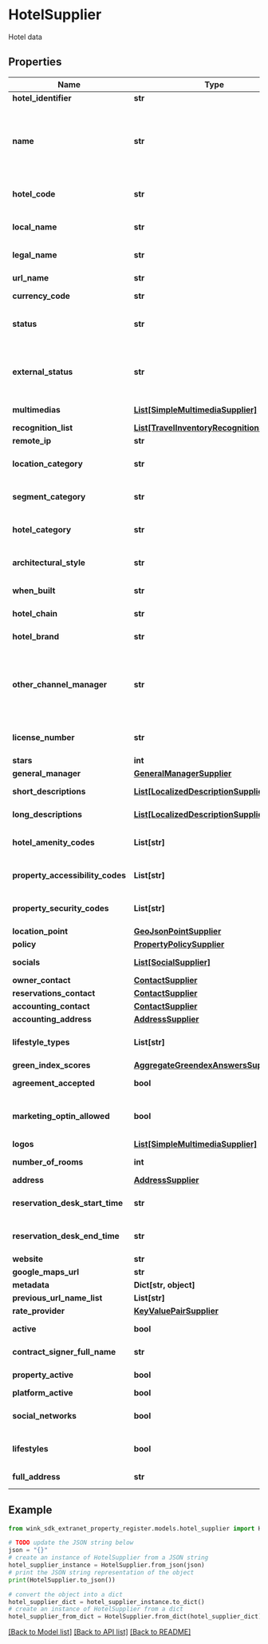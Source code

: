 # HotelSupplier

Hotel data

## Properties

Name | Type | Description | Notes
------------ | ------------- | ------------- | -------------
**hotel_identifier** | **str** | Unique hotel identifier | 
**name** | **str** | Unique hotel trade name. The hotel name must be unique. If there are multiple hotels with the same name, we recommend appending destination to the name. [Verify uniqueness here](#operation/isHotelNameUnique). | 
**hotel_code** | **str** | A shorter unique code to refer to the hotel. Country Code + 5 digit number | 
**local_name** | **str** | Name of the hotel in its local language if you use it for domestic guests. | [optional] 
**legal_name** | **str** | Legal name of your hotel as it is registered. | 
**url_name** | **str** | Unique url-friendly slug to identify property | 
**currency_code** | **str** | Currency code | 
**status** | **str** | wink.travel sets this status as the hotel moves through the payment workflow and manually for approval. | [default to 'WAITING_ON_CONTRACT']
**external_status** | **str** | Property goes active by changing externalStatus from 6 (Inactive) to 1 (Active) according to OTA property status. | [default to '6']
**multimedias** | [**List[SimpleMultimediaSupplier]**](SimpleMultimediaSupplier.md) | List of images / videos of property. | [optional] 
**recognition_list** | [**List[TravelInventoryRecognitionSupplier]**](TravelInventoryRecognitionSupplier.md) | Inventory-level recognition. | [optional] 
**remote_ip** | **str** |  | [optional] 
**location_category** | **str** | Supported OTA specification &#x60;LOC&#x60; code. See [OTA geoname data](#operation/showAvailableCodesForCategory) | [optional] 
**segment_category** | **str** | Supported OTA specification &#x60;SEG&#x60; code. See [OTA geoname data](#operation/showAvailableCodesForCategory) | [optional] 
**hotel_category** | **str** | Supported OTA specification &#x60;PCT&#x60; code. See [OTA geoname data](#operation/showAvailableCodesForCategory) | [optional] 
**architectural_style** | **str** | Supported OTA specification &#x60;ARC&#x60; code. See [OTA geoname data](#operation/showAvailableCodesForCategory) | [optional] 
**when_built** | **str** | Year the property was constructed. | [optional] 
**hotel_chain** | **str** | Hotel chain name if property is part of that chain. | [optional] 
**hotel_brand** | **str** | Hotel brand name if property is part of that brand. | [optional] 
**other_channel_manager** | **str** | If the property is currently using a channel manager but it isn&#39;t yet part of our list, chose &#39;OTHER_CHANNEL_MANAGER&#39; as channelManager and fill in the name of the channel manager here | [optional] 
**license_number** | **str** | If the property has a valid license number to run a hotel in their country, add it here. | [optional] 
**stars** | **int** | Hotel star rating. | [optional] 
**general_manager** | [**GeneralManagerSupplier**](GeneralManagerSupplier.md) |  | [optional] 
**short_descriptions** | [**List[LocalizedDescriptionSupplier]**](LocalizedDescriptionSupplier.md) | Localized short descriptions of property. | [optional] 
**long_descriptions** | [**List[LocalizedDescriptionSupplier]**](LocalizedDescriptionSupplier.md) | Localized long descriptions of property. | [optional] 
**hotel_amenity_codes** | **List[str]** | Supported OTA specification &#x60;HAC&#x60; code. See [OTA geoname data](#operation/showAvailableCodesForCategory). | [optional] 
**property_accessibility_codes** | **List[str]** | Supported OTA specification &#x60;PHY&#x60; code. See [OTA geoname data](#operation/showAvailableCodesForCategory). | [optional] 
**property_security_codes** | **List[str]** | Supported OTA specification &#x60;SEC&#x60; code. See [OTA geoname data](#operation/showAvailableCodesForCategory). | [optional] 
**location_point** | [**GeoJsonPointSupplier**](GeoJsonPointSupplier.md) |  | [optional] 
**policy** | [**PropertyPolicySupplier**](PropertyPolicySupplier.md) |  | [optional] 
**socials** | [**List[SocialSupplier]**](SocialSupplier.md) | List of all social network account property has. | [optional] 
**owner_contact** | [**ContactSupplier**](ContactSupplier.md) |  | [optional] 
**reservations_contact** | [**ContactSupplier**](ContactSupplier.md) |  | [optional] 
**accounting_contact** | [**ContactSupplier**](ContactSupplier.md) |  | [optional] 
**accounting_address** | [**AddressSupplier**](AddressSupplier.md) |  | [optional] 
**lifestyle_types** | **List[str]** | List of all lifestyles property has associated with. See [Lifestyle geoname data](#operation/showLifestyles) | [optional] 
**green_index_scores** | [**AggregateGreendexAnswersSupplier**](AggregateGreendexAnswersSupplier.md) |  | [optional] 
**agreement_accepted** | **bool** | Property has accepted our terms and conditions. | 
**marketing_optin_allowed** | **bool** | Property agreed to let the payment use its logo and images for marketing purposes (with proper credits). | [optional] 
**logos** | [**List[SimpleMultimediaSupplier]**](SimpleMultimediaSupplier.md) | List of logo images of property | [optional] 
**number_of_rooms** | **int** | Number of rooms / keys for property | 
**address** | [**AddressSupplier**](AddressSupplier.md) |  | [optional] 
**reservation_desk_start_time** | **str** | If the reservation desk does not operate 24 hours, enter a start time. | [optional] 
**reservation_desk_end_time** | **str** | If the reservation desk does not operate 24 hours, enter an end time. | [optional] 
**website** | **str** | Property brand.com website. | [optional] 
**google_maps_url** | **str** | Google Maps URL of the place | [optional] 
**metadata** | **Dict[str, object]** | Place to put stuff into | [optional] 
**previous_url_name_list** | **List[str]** | Previous url names | [optional] 
**rate_provider** | [**KeyValuePairSupplier**](KeyValuePairSupplier.md) |  | [optional] 
**active** | **bool** | Property is both approved and activated. | [optional] 
**contract_signer_full_name** | **str** | Concatenated name of contract signer into one string. | [optional] 
**property_active** | **bool** | Property activated itself and went live. | [optional] 
**platform_active** | **bool** | Platform approved property. | [optional] 
**social_networks** | **bool** | Whether property has any social networks associated with her profile. | [optional] 
**lifestyles** | **bool** | Whether property has any lifestyles associated with her profile. | [optional] 
**full_address** | **str** | Concatenated address into a single string | [optional] 

## Example

```python
from wink_sdk_extranet_property_register.models.hotel_supplier import HotelSupplier

# TODO update the JSON string below
json = "{}"
# create an instance of HotelSupplier from a JSON string
hotel_supplier_instance = HotelSupplier.from_json(json)
# print the JSON string representation of the object
print(HotelSupplier.to_json())

# convert the object into a dict
hotel_supplier_dict = hotel_supplier_instance.to_dict()
# create an instance of HotelSupplier from a dict
hotel_supplier_from_dict = HotelSupplier.from_dict(hotel_supplier_dict)
```
[[Back to Model list]](../README.md#documentation-for-models) [[Back to API list]](../README.md#documentation-for-api-endpoints) [[Back to README]](../README.md)


